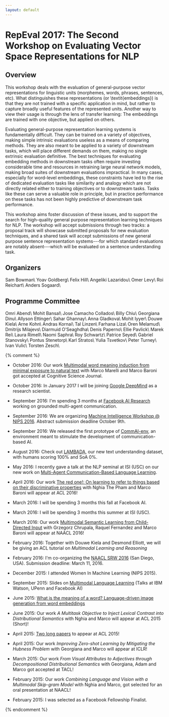```yaml
---
layout: default
---
```


<h1 id="about">RepEval 2017: The Second Workshop on Evaluating Vector Space Representations for NLP</h1>


Overview
---------
This workshop deals with the evaluation of general-purpose vector representations for linguistic units (morphemes, words, phrases, sentences, etc). What distinguishes these representations (or \textit{embeddings}) is that they are not trained with a specific application in mind, but rather to capture broadly useful features of the represented units. Another way to view their usage is through the lens of transfer learning: The embeddings are trained with one objective, but applied on others. 

Evaluating general-purpose representation learning systems is fundamentally difficult. They can be trained on a variety of objectives, making simple intrinsic evaluations useless as a means of comparing methods. They are also meant to be applied to a variety of downstream tasks, which will place different demands on them, making no single extrinsic evaluation definitive. The best techniques for evaluating embedding methods in downstream tasks often require investing considerable time and resources in retraining large neural network models, making broad suites of downstream evaluations impractical. In many cases, especially for word-level embeddings, these constraints have led to the rise of dedicated evaluation tasks like similarity and analogy which are not directly related either to training objectives or to downstream tasks. Tasks like these can serve a valuable role in principle, but in practice performance on these tasks has not been highly predictive of downstream task performance.

This workshop aims foster discussion of these issues, and to support the search for high-quality general purpose representation learning techniques for NLP. The workshop will accept submissions through two tracks: a proposal track will showcase submitted proposals for new evaluation techniques, and a shared task will accept submissions of new general purpose sentence representation systems---for which standard evaluations are notably absent---which will be evaluated on a sentence understanding task.




Organizers
---------
Sam Bowman\\
Yoav Goldberg\\
Felix Hill\\
Angeliki Lazaridou\\
Omer Levy\\
Roi Reichart\\
Anders Sogaard\\

Programme Committee
---------
Omri Abend\\
Mohit Bansal\\
Jose Camacho Collados\\
Billy Chiu\\
Georgiana Dinu\\
Allyson Ettinger\\
Sahar Ghannay\\
Anna Gladkova\\
Mohit Iyyer\\
Douwe Kiela\\
Arne Kohn\\
Andras Kornai\\
Tal Linzen\\
Farhana Liza\\
Oren Melamud\\
Dmitrijs Milajevs\\
Diarmuid O’Seaghdha\\
Denis Paperno\\
Ellie Pavlick\\
Marek Rei\\
Laura Rimell\\
Naomi Saphra\\
Roy Schwartz\\
Patrice Seyed\\
Gabriel Stanovsky\\
Pontus Stenetorp\\
Karl Stratos\\
Yulia Tsvetkov\\
Peter Turney\\
Ivan Vulic\\
Torsten Zesch\\



{% comment %}
* October 2016: Our work <a href="http://clic.cimec.unitn.it/marco/publications/lazaridou-et-al-chimeras-cogsci.pdf">Multimodal word meaning induction from minimal exposure to natural text</a> with Marco Marelli and Marco Baroni got accepted at Cognitive Science Journal.

* October 2016: In January 2017 I will be joining <a href="https://deepmind.com/">Google DeepMind</a> as a research scientist. 

* September 2016: I'm spending 3 months at <a href="https://research.facebook.com/ai">Facebook AI Research</a> working on grounded multi-agent communication.

* September 2016: We are organizing <a href="https://mainatnips.github.io/">Machine Intelligence Workshop @ NIPS 2016</a>. Abstract submission deadline October 9th.

* September 2016: We released the first prototype of <a href="https://github.com/facebookresearch/CommAI-env">CommAI-env</a>, an environment meant to stimulate the development of communication-based AI.

* August 2016: Check out <a href="http://clic.cimec.unitn.it/lambada/"> LAMBADA</a>, our new text understanding dataset, with humans scoring 100% and SoA 0%. 

* May 2016: I recently gave a talk at the NLP seminal at ISI (USC) on our new work on <a href="https://arxiv.org/abs/1605.07133v1"> Multi-Agent Communication-Based Language Learning</a>.

* April 2016: Our work <a href="http://arxiv.org/abs/1603.02618">The red one!: On learning to refer to things based on their discriminative properties</a> with Nghia The Pham  and Marco Baroni will appear at ACL 2016!

* March 2016: I will be spending 3 months this fall at Facebook AI.

* March 2016: I will be spending 3 months this summer at ISI (USC).

* March 2016: Our work <a href="../resourses/vision/learning-from-childes-short-naacl2016.pdf">Multimodal Semantic Learning from Child-Directed Input</a> with Grzegorz Chrupala, Raquel Fernandez and Marco Baroni will appear at NAACL 2016!

* February 2016: Together with Douwe Kiela and Desmond Elliott, we will be giving an ACL tutorial on *Multimodal Learning and Reasoning*

* February 2016: I'm co-organizing the <a href="https://sites.google.com/site/naaclsrw2016/">NAACL SRW 2016</a> (San Diego, USA). Submission deadline: March 11, 2016.

* December 2015: I attended Women In Machine Learning (NIPS 2015). 

* September 2015: Slides on <a href="../resourses/talks/MmLL.pdf">Multimodal Language Learning</a> (Talks at IBM Watson, UPenn and Facebook AI)

* June 2015: <a href="http://arxiv.org/abs/1506.03500">What is the meaning of a word? Language-driven image generation from word embeddings</a>

* June 2015: Our work *A Multitask Objective to Inject Lexical Contrast into Distributional Semantics* with Nghia and Marco will appear at ACL 2015 (Short)!

* April 2015: <a href="http://angelikilazaridou.github.io/publications/">Two long papers</a> to appear at ACL 2015!

* April 2015: Our work *Improving Zero-shot Learning by Mitigating the Hubness Problem* with Georgiana and Marco will appear at ICLR!

* March 2015: Our work *From Visual Attributes to Adjectives through Decompositional Distributional Semantics* with Georgiana, Adam and Marco got accepted at TACL!

* February 2015: Our work *Combining Language and Vision with a Multimodal Skip-gram Model*  with Nghia and Marco, got selected for an oral presentation at NAACL!

* February 2015: I was selected as a Facebook Fellowship Finalist.

{% endcomment %}

